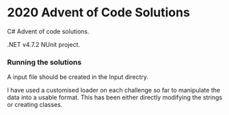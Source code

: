 # 2020 Advent of Code Solutions

C# Advent of code solutions.

.NET v4.7.2 NUnit project.

### Running the solutions

A input file should be created in the Input directry.

I have used a customised loader on each challenge so far to manipulate the data into a usable format.
This has been either directly modifying the strings or creating classes.